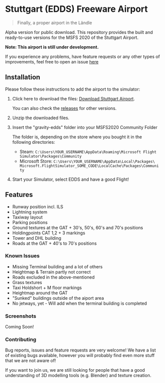 # Stuttgart (EDDS) Freeware Airport
> Finally, a proper airport in the Ländle

Alpha version for public download. 
This repository provides the built and ready-to-use versions for the MSFS 2020 of the Stuttgart Airport.

**Note: This airport is still under development.** 

If you experience any problems, have feature requests or any other types of improvements, feel free to open an issue [here](https://github.com/gravity-EDDS/EDDS-freeware-releases/issues/new/choose)

## Installation
Please follow these instructions to add the airport to the simulator:
1. Click here to download the files: [Download Stuttgart Airport](https://github.com/gravity-EDDS/EDDS-freeware-releases/archive/0.1b.zip).

   You can also check the [releases](https://github.com/gravity-EDDS/EDDS-freeware-releases/releases) for other versions.
2. Unzip the downloaded files.
3. Insert the "gravity-edds" folder into your MSFS2020 Community Folder

   The folder is, depending on the store where you bought it in the following directories:
   * Steam: `C:\Users\YOUR_USERNAME\AppData\Roaming\Microsoft Flight Simulator\Packages\Community`
   * Microsoft Store: `C:\Users\YOUR_USERNAME\AppData\Local\Packages\ Microsoft.FlightSimulator_SOME_CODE\LocalCache\Packages\Community` 
   
4. Start your Simulator, select EDDS and have a good Flight!

## Features
- Runway position incl. ILS
- Lightning system
- Taxiway layout
- Parking positions
- Ground textures at the GAT + 30's, 50's, 60's and 70's positions
- Holdingpoints CAT 1,2 + 3 markings
- Tower and DHL building
- Roads at the GAT + 40's to 70's positions

### Known Issues
- Missing Terminal building and a lot of others
- Heightmap & Terrain partly not correct
- Roads excluded in the above-mentioned
- Grass textures
- Taxi Holdshort + M floor markings
- Heightmap around the GAT
- "Sunked" buildings outside of the aiport area
- No jetways, yet - Will add when the terminal building is completed

### Screenshots
Coming Soon!

### Contributing
Bug reports, issues and feature requests are very welcome!
We have a list of existing bugs available, however you will probably find even more stuff that we are not aware of!

If you want to join us, we are still looking for people that have a good understanding of 3D modelling tools (e.g. Blender) and texture creation.
